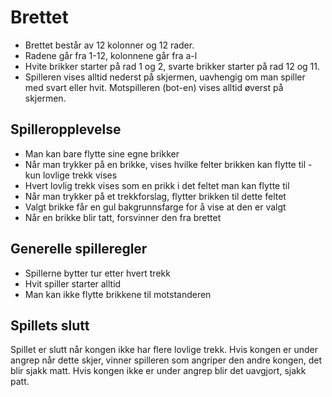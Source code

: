 # Brettet

- Brettet består av 12 kolonner og 12 rader.
- Radene går fra 1-12, kolonnene går fra a-l
- Hvite brikker starter på rad 1 og 2, svarte brikker starter på rad 12 og 11.
- Spilleren vises alltid nederst på skjermen, uavhengig om man spiller med svart eller hvit. Motspilleren (bot-en) vises alltid øverst på skjermen.

## Spilleropplevelse

- Man kan bare flytte sine egne brikker
- Når man trykker på en brikke, vises hvilke felter brikken kan flytte til - kun lovlige trekk vises
- Hvert lovlig trekk vises som en prikk i det feltet man kan flytte til
- Når man trykker på et trekkforslag, flytter brikken til dette feltet
- Valgt brikke får en gul bakgrunnsfarge for å vise at den er valgt
- Når en brikke blir tatt, forsvinner den fra brettet

## Generelle spilleregler

- Spillerne bytter tur etter hvert trekk
- Hvit spiller starter alltid
- Man kan ikke flytte brikkene til motstanderen

## Spillets slutt

Spillet er slutt når kongen ikke har flere lovlige trekk. Hvis kongen er under angrep når dette skjer, vinner spilleren som angriper den andre kongen, det blir sjakk matt. Hvis kongen ikke er under angrep blir det uavgjort, sjakk patt.
